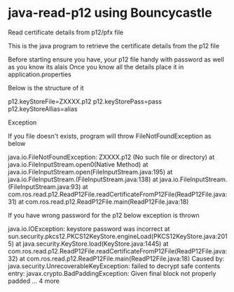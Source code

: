 # java-read-p12 using Bouncycastle
Read certificate details from p12/pfx file

This is the java program to retrieve the certificate details from the p12 file

Before starting ensure you have, your p12 file handy with password as well as you know its alais
Once you know all the details place it in application.properties

Below is the structure of it 

p12.keyStoreFile=ZXXXX.p12
p12.keyStorePass=pass
p12.keyStoreAllias=alias

Exception

If you file doesn't exists, program will throw FileNotFoundException as below

java.io.FileNotFoundException: ZXXXX.p12 (No such file or directory)
	at java.io.FileInputStream.open0(Native Method)
	at java.io.FileInputStream.open(FileInputStream.java:195)
	at java.io.FileInputStream.<init>(FileInputStream.java:138)
	at java.io.FileInputStream.<init>(FileInputStream.java:93)
	at com.ros.read.p12.ReadP12File.readCertificateFromP12File(ReadP12File.java:31)
	at com.ros.read.p12.ReadP12File.main(ReadP12File.java:18)


If you have wrong password for the p12 below exception is thrown

java.io.IOException: keystore password was incorrect
	at sun.security.pkcs12.PKCS12KeyStore.engineLoad(PKCS12KeyStore.java:2015)
	at java.security.KeyStore.load(KeyStore.java:1445)
	at com.ros.read.p12.ReadP12File.readCertificateFromP12File(ReadP12File.java:32)
	at com.ros.read.p12.ReadP12File.main(ReadP12File.java:18)
Caused by: java.security.UnrecoverableKeyException: failed to decrypt safe contents entry: javax.crypto.BadPaddingException: Given final block not properly padded
	... 4 more

